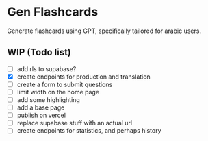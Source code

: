 # Gen Flashcards

Generate flashcards using GPT, specifically tailored for arabic users.

## WIP (Todo list)

- [ ] add rls to supabase?
- [X] create endpoints for production and translation
- [ ] create a form to submit questions
- [ ] limit width on the home page
- [ ] add some highlighting
- [ ] add a base page
- [ ] publish on vercel
- [ ] replace supabase stuff with an actual url
- [ ] create endpoints for statistics, and perhaps history
